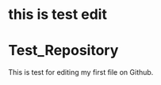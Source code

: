 # this is test edit
## 
Test_Repository
===============
This is test for editing my first file on Github.
